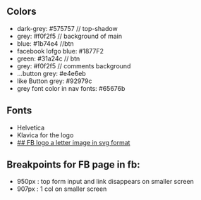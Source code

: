## Colors

- dark-grey: #575757 // top-shadow
- grey: #f0f2f5 // background of main
- blue: #1b74e4 //btn
- facebook lofgo blue: #1877F2
- green: #31a24c // btn
- grey: #f0f2f5 // comments background
- ...button grey: #e4e6eb
- like Button grey: #92979c
- grey font color in nav fonts: #65676b

## Fonts

- Helvetica
- Klavica for the logo
- <a href="./src/imgs/logo/FBa.svg">## FB logo a letter image in svg format </a>


## Breakpoints for FB page in fb:

- 950px : top form input and link disappears on smaller screen
- 907px : 1 col on smaller screen

